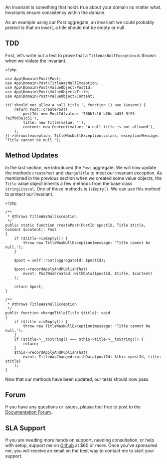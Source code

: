 An invariant is something that holds true about your domain no matter what. Invariants ensure consistency within the 
domain.

As an example using our Post aggregate, an invariant we could probably protect is that on insert, a title should not 
be empty or null.

TDD
---

First, let’s write out a test to prove that a `TitleWasNullException` is thrown when we violate the invariant.

    <?php

    use App\Domain\Post\Post;
    use App\Domain\Post\TitleWasNullException;
    use App\Domain\Post\ValueObject\PostId;
    use App\Domain\Post\ValueObject\Title;
    use App\Domain\Post\ValueObject\Content;
    
    it('should not allow a null title.', function () use ($event) {
        return Post::createPost(
            postId: new PostId(value: '760b7c16-b28e-4d31-9f93-7a2f0d3a1c51'),
            title: new Title(value: ''),
            content: new Content(value: 'A null title is not allowed'),
        );
    })->throws(exception: TitleWasNullException::class, exceptionMessage: 'Title cannot be null.');

Method Updates
--------------

In the last section, we introduced the `Post` aggregate. We will now update the methods `createPost` and `changeTitle` 
to meet our invariant exception. As mentioned in the previous section when we created some value objects, the `Title` 
value object inherits a few methods from the base class `StringLiteral`. One of those methods is `isEmpty()`. We can 
use this method to protect our invariant.

    <?php

    /**
     * @throws TitleWasNullException
     */
    public static function createPost(PostId $postId, Title $title, Content $content): Post
    {
        if ($title->isEmpty()) {
            throw new TitleWasNullException(message: 'Title cannot be null.');
        }

        $post = self::root(aggregateId: $postId);

        $post->recordApplyAndPublishThat(
            event: PostWasCreated::withData($postId, $title, $content)
        );

        return $post;
    }

    /**
     * @throws TitleWasNullException
     */
    public function changeTitle(Title $title): void
    {
        if ($title->isEmpty()) {
            throw new TitleWasNullException(message: 'Title cannot be null.');
        }
        if ($title->__toString() === $this->title->__toString()) {
            return;
        }
        $this->recordApplyAndPublishThat(
            event: TitleWasChanged::withData(postId: $this->postId, title: $title)
        );
    }

Now that our methods have been updated, our tests should now pass.

Forum
-----

If you have any questions or issues, please feel free to post to the [Documentation Forum](https://codefyphp.com/community/documentation/).

SLA Support
-----------

If you are needing more hands on support, needing consultation, or help with setup, support me on [Github](https://github.com/sponsors/nomadicjosh) at $60 or more. Once you've sponsored me, you will receive an email on the best way to contact me to start your support.